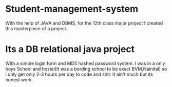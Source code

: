 # Student-management-system
With the help of JAVA and DBMS, for the 12th class major project I created this masterpiece of a project.

<h1> Its a DB relational java project </h1>
With a simple login form and MD5 hashed password system.
I was in a only boys School and hostel(It was a bording school to be exact BVM,Nainital) so i only get only 2-3 hours per day to code and shit.
It ain't much but its honest work.
